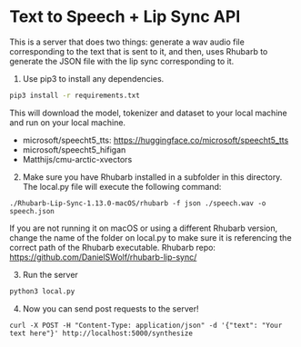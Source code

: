 # Text to Speech + Lip Sync API

This is a server that does two things: generate a wav audio file corresponding to the text that is sent to it, and then, uses Rhubarb to generate the JSON file with the lip sync corresponding to it.

1. Use pip3 to install any dependencies.

```bash
pip3 install -r requirements.txt
```

This will download the model, tokenizer and dataset to your local machine and run on your local machine.

- microsoft/speecht5_tts: https://huggingface.co/microsoft/speecht5_tts
- microsoft/speecht5_hifigan
- Matthijs/cmu-arctic-xvectors

2. Make sure you have Rhubarb installed in a subfolder in this directory. The local.py file will execute the following command:

```
./Rhubarb-Lip-Sync-1.13.0-macOS/rhubarb -f json ./speech.wav -o speech.json
```

If you are not running it on macOS or using a different Rhubarb version, change the name of the folder on local.py to make sure it is referencing the correct path of the Rhubarb executable.
Rhubarb repo: https://github.com/DanielSWolf/rhubarb-lip-sync/

3. Run the server

```bash
python3 local.py
```

4. Now you can send post requests to the server!

```
curl -X POST -H "Content-Type: application/json" -d '{"text": "Your text here"}' http://localhost:5000/synthesize
```
